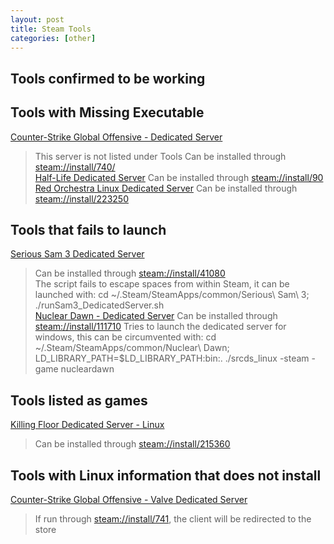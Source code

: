 ```yaml
---
layout: post
title: Steam Tools
categories: [other]
---
```


Tools confirmed to be working
-----------------------------


Tools with Missing Executable
-----------------------------
[Counter-Strike Global Offensive - Dedicated Server]()
> This server is not listed under Tools
> Can be installed through [steam://install/740/](steam://install/)  
[Half-Life Dedicated Server]()
> Can be installed through [steam://install/90](steam://install/90)  
[Red Orchestra Linux Dedicated Server]()
> Can be installed through [steam://install/223250](steam://install/223250)  

Tools that fails to launch
--------------------------
[Serious Sam 3 Dedicated Server]()
> Can be installed through [steam://install/41080](steam://install/41080)  
> The script fails to escape spaces from within Steam, it can be launched with:
> cd ~/.Steam/SteamApps/common/Serious\ Sam\ 3; ./runSam3_DedicatedServer.sh  
[Nuclear Dawn - Dedicated Server]()
> Can be installed through [steam://install/111710](steam://install/111710)
> Tries to launch the dedicated server for windows, this can be circumvented with:
> cd ~/.Steam/SteamApps/common/Nuclear\ Dawn; LD_LIBRARY_PATH=$LD_LIBRARY_PATH:bin:. ./srcds_linux  -steam -game nucleardawn  

Tools listed as games
---------------------
[Killing Floor Dedicated Server - Linux]()
> Can be installed through [steam://install/215360](steam://install/215360)  

Tools with Linux information that does not install
--------------------------------------------------
[Counter-Strike Global Offensive - Valve Dedicated Server]()
> If run through [steam://install/741](steam://install/741), the client will be redirected to the store  
